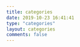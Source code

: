 ```yaml
---
title: categories
date: 2019-10-23 16:41:41
type: "categories"
layout: categories
comments: false
---
```

